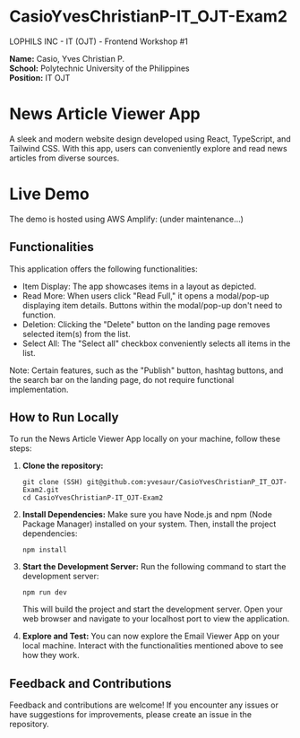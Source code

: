 # CasioYvesChristianP-IT_OJT-Exam2

LOPHILS INC - IT (OJT) - Frontend Workshop #1

<b>Name:</b> Casio, Yves Christian P.
<br>
<b>School:</b> Polytechnic University of the Philippines
<br>
<b>Position:</b> IT OJT

# News Article Viewer App

A sleek and modern website design developed using React, TypeScript, and Tailwind CSS. With this app, users can conveniently explore and read news articles from diverse sources.

# Live Demo

The demo is hosted using AWS Amplify: (under maintenance...)
<br>

<!-- <img src="./screenshots/2023-08-09 05_28_01-.png" alt="Screenshot"> -->

## Functionalities

This application offers the following functionalities:

- Item Display: The app showcases items in a layout as depicted.
- Read More: When users click "Read Full," it opens a modal/pop-up displaying item details. Buttons within the modal/pop-up don't need to function.
- Deletion: Clicking the "Delete" button on the landing page removes selected item(s) from the list.
- Select All: The "Select all" checkbox conveniently selects all items in the list.

Note: Certain features, such as the "Publish" button, hashtag buttons, and the search bar on the landing page, do not require functional implementation.

## How to Run Locally

To run the News Article Viewer App locally on your machine, follow these steps:

1. **Clone the repository:**

   ```
   git clone (SSH) git@github.com:yvesaur/CasioYvesChristianP_IT_OJT-Exam2.git
   cd CasioYvesChristianP-IT_OJT-Exam2
   ```

2. **Install Dependencies:**
   Make sure you have Node.js and npm (Node Package Manager) installed on your system. Then, install the project dependencies:

   ```
   npm install
   ```

3. **Start the Development Server:**
   Run the following command to start the development server:

   ```
   npm run dev
   ```

   This will build the project and start the development server. Open your web browser and navigate to your localhost port to view the application.

4. **Explore and Test:**
   You can now explore the Email Viewer App on your local machine. Interact with the functionalities mentioned above to see how they work.

## Feedback and Contributions

Feedback and contributions are welcome! If you encounter any issues or have suggestions for improvements, please create an issue in the repository.
